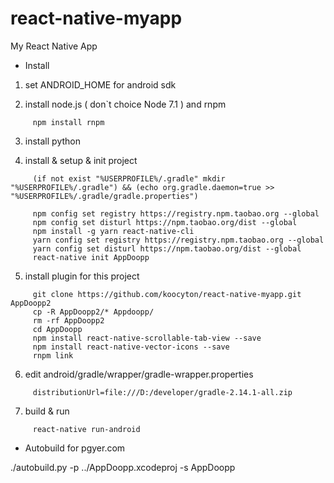 # react-native-myapp

My React Native App

* Install

1. set ANDROID_HOME for android sdk

2. install node.js ( don`t choice Node 7.1 ) and rnpm
```
     npm install rnpm
```

3. install python

4. install & setup & init project
```
     (if not exist "%USERPROFILE%/.gradle" mkdir "%USERPROFILE%/.gradle") && (echo org.gradle.daemon=true >> "%USERPROFILE%/.gradle/gradle.properties")
```

```
     npm config set registry https://registry.npm.taobao.org --global
     npm config set disturl https://npm.taobao.org/dist --global
     npm install -g yarn react-native-cli
     yarn config set registry https://registry.npm.taobao.org --global
     yarn config set disturl https://npm.taobao.org/dist --global
     react-native init AppDoopp
```

5. install plugin for this project
```
     git clone https://github.com/koocyton/react-native-myapp.git AppDoopp2
     cp -R AppDoopp2/* Appdoopp/
     rm -rf AppDoopp2
     cd AppDoopp
     npm install react-native-scrollable-tab-view --save
     npm install react-native-vector-icons --save
     rnpm link
```

6. edit android/gradle/wrapper/gradle-wrapper.properties
```
     distributionUrl=file:///D:/developer/gradle-2.14.1-all.zip
```

7.  build & run
```
     react-native run-android
```

* Autobuild for pgyer.com

./autobuild.py -p ../AppDoopp.xcodeproj -s AppDoopp
